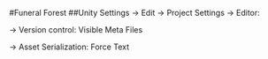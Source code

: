 #Funeral Forest
##Unity Settings
-> Edit -> Project Settings -> Editor:

-> Version control: Visible Meta Files

-> Asset Serialization: Force Text
